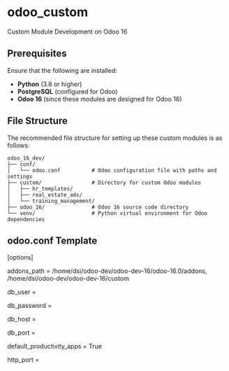 # odoo_custom
Custom Module Development on Odoo 16

## Prerequisites
Ensure that the following are installed:
- **Python** (3.8 or higher)
- **PostgreSQL** (configured for Odoo)
- **Odoo 16** (since these modules are designed for Odoo 16)

## File Structure
The recommended file structure for setting up these custom modules is as follows:
```plaintext
odoo_16_dev/
├── conf/
│   └── odoo.conf          # Odoo configuration file with paths and settings
├── custom/                # Directory for custom Odoo modules
│   ├── hr_templates/      
│   ├── real_estate_ads/   
│   └── training_management/ 
├── odoo_16/               # Odoo 16 source code directory
└── venv/                  # Python virtual environment for Odoo dependencies
```


## odoo.conf Template
[options]

addons_path = /home/dsi/odoo-dev/odoo-dev-16/odoo-16.0/addons, /home/dsi/odoo-dev/odoo-dev-16/custom

db_user = <your-db-username>

db_password = <your-db-password>

db_host = <your-db-host>

db_port = <your-db-port>

default_productivity_apps = True

http_port = <port number>

